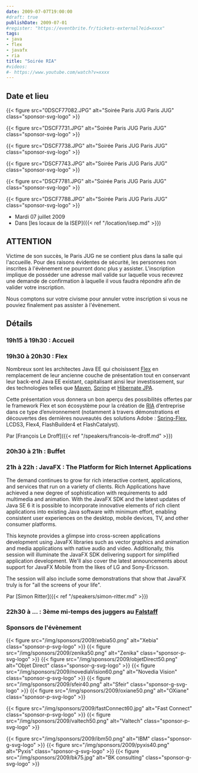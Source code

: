 ```yaml
---
date: 2009-07-07T19:00:00
#draft: true
publishDate: 2009-07-01
#register: "https://eventbrite.fr/tickets-external?eid=xxxx"
tags:
- java
- flex
- javafx
- ria
title: "Soirée RIA"
#videos: 
#- https://www.youtube.com/watch?v=xxxx
---
```


## Date et lieu

{{< figure src="0DSCF77082.JPG" alt="Soirée Paris JUG Paris JUG" class="sponsor-svg-logo" >}}

{{< figure src="DSCF7731.JPG" alt="Soirée Paris JUG Paris JUG" class="sponsor-svg-logo" >}}

{{< figure src="DSCF7738.JPG" alt="Soirée Paris JUG Paris JUG" class="sponsor-svg-logo" >}}

{{< figure src="DSCF7743.JPG" alt="Soirée Paris JUG Paris JUG" class="sponsor-svg-logo" >}}

{{< figure src="DSCF7781.JPG" alt="Soirée Paris JUG Paris JUG" class="sponsor-svg-logo" >}}

{{< figure src="DSCF7788.JPG" alt="Soirée Paris JUG Paris JUG" class="sponsor-svg-logo" >}}


* Mardi 07 juillet 2009
* Dans [les locaux de la ISEP]({{< ref "/location/isep.md" >}})

## ATTENTION

Victime de son succès, le Paris JUG ne se contient plus dans la salle qui l'accueille. Pour des raisons évidentes de sécurité, les personnes non inscrites à l'évènement ne pourront donc plus y assister. L'inscription implique de posséder une adresse mail valide sur laquelle vous recevrez une demande de confirmation à laquelle il vous faudra répondre afin de valider votre inscription.

Nous comptons sur votre civisme pour annuler votre inscription si vous ne pouviez finalement pas assister à l'évènement.

## Détails

### 19h15 à 19h30 : Accueil

### 19h30 à 20h30 : Flex

Nombreux sont les architectes Java EE qui choisissent [Flex](https://www.adobe.com/products/flex/) en remplacement de leur ancienne couche de présentation tout en conservant leur back-end Java EE existant, capitalisant ainsi leur investissement, sur des technologies telles que [Maven](https://maven.apache.org/), [Spring](http://www.springsource.org/) et [Hibernate JPA](https://www.hibernate.org/).

Cette présentation vous donnera un bon aperçu des possibilités offertes par le framework Flex et son écosystème pour la création de [RIA](https://fr.wikipedia.org/wiki/Rich_Internet_Application) d’entreprise dans ce type d’environnement (notamment à travers démonstrations et découvertes des dernières nouveautés des solutions Adobe : [Spring-Flex](http://www.springsource.org/spring-flex), LCDS3, Flex4, FlashBuilder4 et FlashCatalyst).

Par [François Le Droff]({{< ref "/speakers/francois-le-droff.md" >}})

### 20h30 à 21h : Buffet

### 21h à 22h : JavaFX : The Platform for Rich Internet Applications

The demand continues to grow for rich interactive content, applications, and services that run on a variety of clients. Rich Applications have achieved a new degree of sophistication with requirements to add multimedia and animation. With the JavaFX SDK and the latest updates of Java SE 6 it is possible to incorporate innovative elements of rich client applications into existing Java software with minimum effort, enabling consistent user experiences on the desktop, mobile devices, TV, and other consumer platforms.

This keynote provides a glimpse into cross-screen applications development using JavaFX libraries such as vector graphics and animation and media applications with native audio and video. Additionally, this session will illuminate the JavaFX SDK delivering support for simplified application development. We'll also cover the latest announcements about support for JavaFX Mobile from the likes of LG and Sony-Ericsson.

The session will also include some demonstrations that show that JavaFX truly is for "all the screens of your life".

Par [Simon Ritter]({{< ref "/speakers/simon-ritter.md" >}})

### 22h30 à ... : 3ème mi-temps des juggers au [Falstaff](https://goo.gl/maps/NSxajnfvVtjHuggeA)

### Sponsors de l'évènement

{{< figure src="/img/sponsors/2009/xebia50.png" alt="Xebia" class="sponsor-p-svg-logo" >}}
{{< figure src="/img/sponsors/2009/zenika50.png" alt="Zenika" class="sponsor-p-svg-logo" >}}
{{< figure src="/img/sponsors/2009/objetDirect50.png" alt="Objet Direct" class="sponsor-g-svg-logo" >}}
{{< figure src="/img/sponsors/2009/novediaVision60.png" alt="Novedia Vision" class="sponsor-g-svg-logo" >}}
{{< figure src="/img/sponsors/2009/sfeir40.png" alt="Sfeir" class="sponsor-g-svg-logo" >}}
{{< figure src="/img/sponsors/2009/oxiane50.png" alt="OXiane" class="sponsor-p-svg-logo" >}}

{{< figure src="/img/sponsors/2009/fastConnect60.jpg" alt="Fast Connect" class="sponsor-p-svg-logo" >}}
{{< figure src="/img/sponsors/2009/valtech50.png" alt="Valtech" class="sponsor-p-svg-logo" >}}

{{< figure src="/img/sponsors/2009/ibm50.png" alt="IBM" class="sponsor-g-svg-logo" >}}
{{< figure src="/img/sponsors/2009/pyxis40.png" alt="Pyxis" class="sponsor-g-svg-logo" >}}
{{< figure src="/img/sponsors/2009/bk75.jpg" alt="BK consulting" class="sponsor-g-svg-logo" >}}
